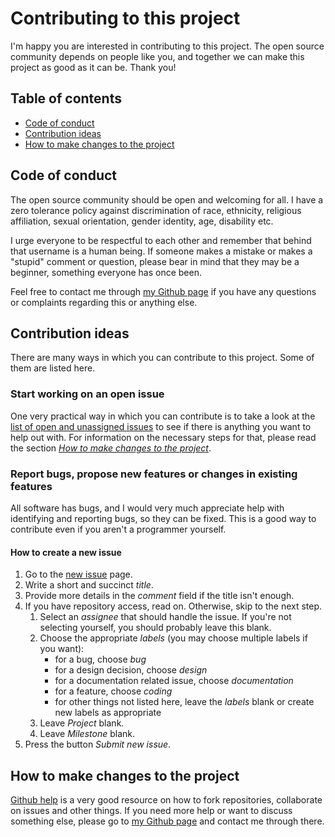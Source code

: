 # Contributing to this project
I'm happy you are interested in contributing to this project. The open source 
community depends on people like you, and together we can make this project as 
good as it can be. Thank you!

## Table of contents
* [Code of conduct](#code-of-conduct)
* [Contribution ideas](#contribution-ideas)
* [How to make changes to the project][4]

## Code of conduct
The open source community should be open and welcoming for all. I have a zero 
tolerance policy against discrimination of race, ethnicity, religious 
affiliation, sexual orientation, gender identity, age, disability etc.

I urge everyone to be respectful to each other and remember that behind that 
username is a human being. If someone makes a mistake or makes a "stupid" 
comment or question, please bear in mind that they may be a beginner, something 
everyone has once been.

Feel free to contact me through [my Github page][1] if you have any questions 
or complaints regarding this or anything else.

## Contribution ideas
There are many ways in which you can contribute to this project. Some of them 
are listed here.

### Start working on an open issue
One very practical way in which you can contribute is to take a look at the 
[list of open and unassigned issues][3] to see if there is anything you want to 
help out with. For information on the necessary steps for that, please read the 
section *[How to make changes to the project][4]*.

### Report bugs, propose new features or changes in existing features
All software has bugs, and I would very much appreciate help with identifying 
and reporting bugs, so they can be fixed. This is a good way to contribute 
even if you aren't a programmer yourself.

#### How to create a new issue
1. Go to the [new issue][2] page.
1. Write a short and succinct *title*.
1. Provide more details in the *comment* field if the title isn't enough.
1. If you have repository access, read on. Otherwise, skip to the next step.
    1. Select an *assignee* that should handle the issue. If you're not
    selecting yourself, you should probably leave this blank.
    1. Choose the appropriate *labels* (you may choose multiple labels if you 
    want):
        * for a bug, choose *bug*
        * for a design decision, choose *design*
        * for a documentation related issue, choose *documentation*
        * for a feature, choose *coding*
        * for other things not listed here, leave the *labels* blank or create
        new labels as appropriate
    1. Leave *Project* blank.
    1. Leave *Milestone* blank.
1. Press the button *Submit new issue*.

## How to make changes to the project
[Github help][5] is a very good resource on how to fork repositories, 
collaborate on issues and other things. If you need more help or want to 
discuss something else, please go to [my Github page][1] and contact me through 
there.


[1]: https://github.com/olivertwistor
[2]: https://github.com/olivertwistor/music-player/issues/new
[3]: https://github.com/olivertwistor/music-player/issues
[4]: #how-to-make-changes-to-the-project
[5]: https://docs.github.com/en/github/collaborating-with-issues-and-pull-requests
